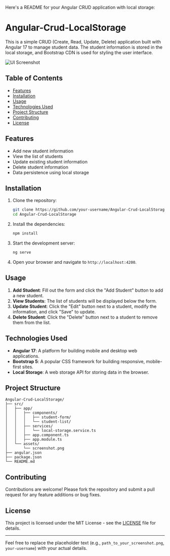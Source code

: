 Here's a README for your Angular CRUD application with local storage:

# Angular-Crud-LocalStorage

This is a simple CRUD (Create, Read, Update, Delete) application built with Angular 17 to manage student data. The student information is stored in the local storage, and Bootstrap CDN is used for styling the user interface.

![UI Screenshot](/Users/yashkalra/Desktop/Projects/Crud-Angular/crud_localstorage/public/crud.png)

## Table of Contents

- [Features](#features)
- [Installation](#installation)
- [Usage](#usage)
- [Technologies Used](#technologies-used)
- [Project Structure](#project-structure)
- [Contributing](#contributing)
- [License](#license)

## Features

- Add new student information
- View the list of students
- Update existing student information
- Delete student information
- Data persistence using local storage

## Installation

1. Clone the repository:
    ```sh
    git clone https://github.com/your-username/Angular-Crud-LocalStorage.git
    cd Angular-Crud-LocalStorage
    ```

2. Install the dependencies:
    ```sh
    npm install
    ```

3. Start the development server:
    ```sh
    ng serve
    ```

4. Open your browser and navigate to `http://localhost:4200`.

## Usage

1. **Add Student**: Fill out the form and click the "Add Student" button to add a new student.
2. **View Students**: The list of students will be displayed below the form.
3. **Update Student**: Click the "Edit" button next to a student, modify the information, and click "Save" to update.
4. **Delete Student**: Click the "Delete" button next to a student to remove them from the list.

## Technologies Used

- **Angular 17**: A platform for building mobile and desktop web applications.
- **Bootstrap 5**: A popular CSS framework for building responsive, mobile-first sites.
- **Local Storage**: A web storage API for storing data in the browser.

## Project Structure

```
Angular-Crud-LocalStorage/
├── src/
│   ├── app/
│   │   ├── components/
│   │   │   ├── student-form/
│   │   │   └── student-list/
│   │   ├── services/
│   │   │   └── local-storage.service.ts
│   │   ├── app.component.ts
│   │   ├── app.module.ts
│   └── assets/
│       └── screenshot.png
├── angular.json
├── package.json
└── README.md
```

## Contributing

Contributions are welcome! Please fork the repository and submit a pull request for any feature additions or bug fixes.

## License

This project is licensed under the MIT License - see the [LICENSE](LICENSE) file for details.

---

Feel free to replace the placeholder text (e.g., `path_to_your_screenshot.png`, `your-username`) with your actual details.
